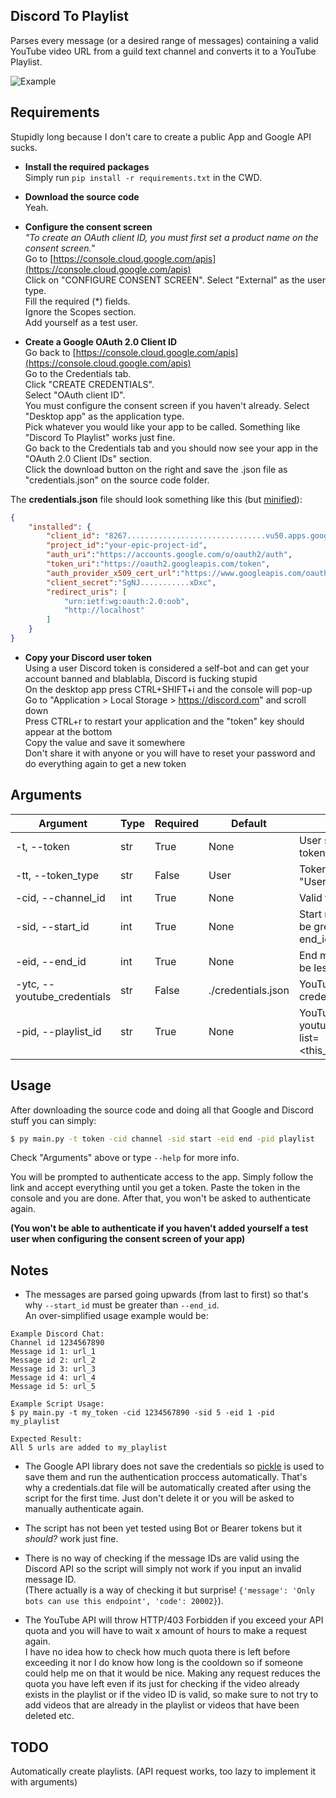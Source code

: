 ## Discord To Playlist
Parses every message (or a desired range of messages) containing a valid YouTube video URL from a guild text channel and converts it to a YouTube Playlist.

![Example](https://i.imgur.com/T6dJCV7.png)

## Requirements
Stupidly long because I don't care to create a public App and Google API sucks.
- **Install the required packages**   
Simply run `pip install -r requirements.txt` in the CWD.   

- **Download the source code**   
Yeah.

- **Configure the consent screen**   
*"To create an OAuth client ID, you must first set a product name on the consent screen."*   
Go to [https://console.cloud.google.com/apis](https://console.cloud.google.com/apis)      
Click on "CONFIGURE CONSENT SCREEN".
Select "External" as the user type.   
Fill the required (*) fields.   
Ignore the Scopes section.   
Add yourself as a test user.

- **Create a Google OAuth 2.0 Client ID**   
Go back to [https://console.cloud.google.com/apis](https://console.cloud.google.com/apis)     
Go to the Credentials tab.   
Click "CREATE CREDENTIALS".   
Select "OAuth client ID".   
You must configure the consent screen if you haven't already.
Select "Desktop app" as the application type.   
Pick whatever you would like your app to be called. Something like "Discord To Playlist" works just fine.   
Go back to the Credentials tab and you should now see your app in the "OAuth 2.0 Client IDs" section.   
Click the download button on the right and save the .json file as "credentials.json" on the source code folder.

The **credentials.json** file should look something like this (but [minified](https://en.wikipedia.org/wiki/Minification_(programming))):
```json
{
    "installed": {
        "client_id": "8267...............................vu50.apps.googleusercontent.com",
        "project_id":"your-epic-project-id",
        "auth_uri":"https://accounts.google.com/o/oauth2/auth",
        "token_uri":"https://oauth2.googleapis.com/token",
        "auth_provider_x509_cert_url":"https://www.googleapis.com/oauth2/v1/certs",
        "client_secret":"SgNJ...........xDxc",
        "redirect_uris": [
            "urn:ietf:wg:oauth:2.0:oob",
            "http://localhost"
        ]
    }
}
```
- **Copy your Discord user token**   
Using a user Discord token is considered a self-bot and can get your account banned and blablabla, Discord is fucking stupid   
On the desktop app press CTRL+SHIFT+i and the console will pop-up   
Go to "Application > Local Storage > https://discord.com" and scroll down    
Press CTRL+r to restart your application and the "token" key should appear at the bottom  
Copy the value and save it somewhere   
Don't share it with anyone or you will have to reset your password and do everything again to get a new token

## Arguments
| Argument                    | Type | Required | Default            | Help                                                                                 |
|-----------------------------|------|----------|--------------------|--------------------------------------------------------------------------------------|
| -t, --token                 | str  | True     | None               | User secret Discord token                                                            |
| -tt, --token_type           |  str | False    | User               | Token type. Either "User", "Bearer" or "Bot"                                         |
| -cid, --channel_id          | int  | True     | None               | Valid text channel ID                                                                |
| -sid, --start_id            | int  | True     | None               | Start message ID. MUST be greater than --end_id                                      |
| -eid, --end_id              | int  | True     | None               | End message ID. MUST be less than --start_id                                         |
| -ytc, --youtube_credentials | str  | False    | ./credentials.json | YouTube APP .json credentials                                                        |
| -pid, --playlist_id         | str  | True     | None               | YouTube playlist ID youtube.com/playlist?list=<this_is_your_playlist_id> |

## Usage
After downloading the source code and doing all that Google and Discord stuff you can simply:
```bash
$ py main.py -t token -cid channel -sid start -eid end -pid playlist
```
Check "Arguments" above or type `--help` for more info.

You will be prompted to authenticate access to the app. Simply follow the link and accept everything until you get a token. Paste the token in the console and you are done. After that, you won't be asked to authenticate again.  

**(You won't be able to authenticate if you haven't added yourself a test user when configuring the consent screen of your app)**

## Notes  
- The messages are parsed going upwards (from last to first) so that's why `--start_id` must be greater than `--end_id`.  
An over-simplified usage example would be:
```none
Example Discord Chat:
Channel id 1234567890
Message id 1: url_1
Message id 2: url_2
Message id 3: url_3
Message id 4: url_4
Message id 5: url_5

Example Script Usage:
$ py main.py -t my_token -cid 1234567890 -sid 5 -eid 1 -pid my_playlist

Expected Result:
All 5 urls are added to my_playlist
```

- The Google API library does not save the credentials so [pickle](https://docs.python.org/3.6/library/pickle.html) is used to save them and run the authentication proccess automatically. That's why a credentials.dat file will be automatically created after using the script for the first time. Just don't delete it or you will be asked to manually authenticate again.

- The script has not been yet tested using Bot or Bearer tokens but it *should?* work just fine.  

- There is no way of checking if the message IDs are valid using the Discord API so the script will simply not work if you input an invalid message ID.  
(There actually is a way of checking it but surprise! `{'message': 'Only bots can use this endpoint', 'code': 20002}`).  

- The YouTube API will throw HTTP/403 Forbidden if you exceed your API quota and you will have to wait x amount of hours to make a request again.  
I have no idea how to check how much quota there is left before exceeding it nor I do know how long is the cooldown so if someone could help me on that it would be nice. Making any request reduces the quota you have left even if its just for checking if the video already exists in the playlist or if the video ID is valid, so make sure to not try to add videos that are already in the playlist or videos that have been deleted etc.

## TODO
Automatically create playlists. (API request works, too lazy to implement it with arguments)
